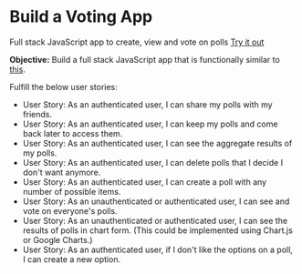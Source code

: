 # Build a Voting App

Full stack JavaScript app to create, view and vote on polls  [Try it out](https://votery.glitch.me/)

**Objective:** Build a full stack JavaScript app that is functionally similar to [this](https://fcc-voting-arthow4n.herokuapp.com/).

Fulfill the below user stories:

* User Story: As an authenticated user, I can share my polls with my friends.
* User Story: As an authenticated user, I can keep my polls and come back later to access them.
* User Story: As an authenticated user, I can see the aggregate results of my polls.
* User Story: As an authenticated user, I can delete polls that I decide I don't want anymore.
* User Story: As an authenticated user, I can create a poll with any number of possible items.
* User Story: As an unauthenticated or authenticated user, I can see and vote on everyone's polls.
* User Story: As an unauthenticated or authenticated user, I can see the results of polls in chart form. (This could be implemented using Chart.js or Google Charts.)
* User Story: As an authenticated user, if I don't like the options on a poll, I can create a new option.